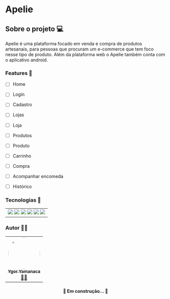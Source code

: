 # Apelie 
## Sobre o projeto 💻
<p> Apelie é uma plataforma focado em venda e compra de produtos artesanais, para pessoas que procuram um e-commerce que tem foco nesse tipo de produto. Além da plataforma web o Apelie também conta com o aplicativo android. </p>

### Features 📝
  - [ ] Home
  - [ ] Login
  - [ ] Cadastro
  - [ ] Lojas
  - [ ] Loja
  - [ ] Produtos
  - [ ] Produto
  - [ ] Carrinho
  - [ ] Compra
  - [ ] Acompanhar encomeda
  - [ ] Histórico


### Tecnologias 🔨

<table>
  <tr>
    <td style={'border: none'}>
      <img src="https://img.shields.io/badge/-React-%232d2d2d?style=for-the-badge&logo=React"/>
      <img src="https://img.shields.io/badge/-Next.js-%232d2d2d?style=for-the-badge&logo=Next.js"/>
      <img src="https://img.shields.io/badge/-TypeScript-%232d2d2d?style=for-the-badge&logo=TypeScript"/>
      <img src="https://img.shields.io/badge/-StyledComponents-%232d2d2d?style=for-the-badge&logo=styled-components"/>
      <img src="https://img.shields.io/badge/-Eslint-%232d2d2d?style=for-the-badge&logo=ESlint"/>
      <img src="https://img.shields.io/badge/-GitHubActions-%232d2d2d?style=for-the-badge&logo=GitHub-Actions"/>
    </td>
  </tr>
</table>

### Autor 👨‍💻
<table>
  <tr>
    <td align="center"><a href="https://rocketseat.com.br"><img style="border-radius: 50%;" src="https://avatars.githubusercontent.com/u/46717009?s=400&u=06cb54794789c347b369c1af0abae33fc82b1af2&v=4" width="100px;" alt=""/><br /><sub><b>Ygor Yamanaca</b></sub></a><br /><a href="https://www.linkedin.com/in/ygor-yamanaca/" title="YgorYamanaca">👷‍♂️</a></td>
  </tr>
</table>


<h4 align="center"> 
	🚧  Em construção...  🚧
</h4>
